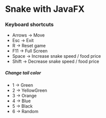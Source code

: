 # Snake with JavaFX


### Keyboard shortcuts
* Arrows → Move
* Esc → Exit
* R → Reset game
* F11 → Full Screen
* Space   → Increase snake speed / food price
* Shift → Decrease snake speed / food price

##### Change tail color
* 1 → Green
* 2 → YellowGreen
* 3 → Orange
* 4 → Blue
* 5 → Black
* 6 → Random